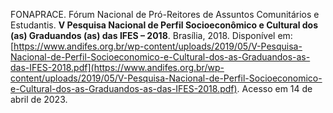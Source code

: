 FONAPRACE. Fórum Nacional de Pró-Reitores de Assuntos Comunitários e Estudantis. **V Pesquisa Nacional de Perfil Socioeconômico e Cultural dos (as) Graduandos (as) das IFES – 2018**. Brasília, 2018. Disponível em: [https://www.andifes.org.br/wp-content/uploads/2019/05/V-Pesquisa-Nacional-de-Perfil-Socioeconomico-e-Cultural-dos-as-Graduandos-as-das-IFES-2018.pdf](https://www.andifes.org.br/wp-content/uploads/2019/05/V-Pesquisa-Nacional-de-Perfil-Socioeconomico-e-Cultural-dos-as-Graduandos-as-das-IFES-2018.pdf). Acesso em 14 de abril de 2023.